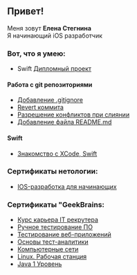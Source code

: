 
<h2>Привет!</h2> 
Меня зовут <b>Елена Стегнина</b></br>
Я начинающий iOS разработчик

<h3>Вот, что я умею:</h3>
<ul>
  <li>Swift <a href="https://github.com/StegninaES/navigation" target="_blank">Дипломный проект</a> </li>
</ul>
<h4>Работа с git репозиториями</h4>
<ul>
  <li><a href="https://github.com/StegninaES/hw-add-gitignore.git" target="_blank">Добавление .gitignore</a></li>
  <li><a href="https://github.com/StegninaES/hw-revert-commit.git" target="_blank">Revert коммита</a></li>
  <li><a href="https://github.com/StegninaES/hw-resolve-merge-conflicts.git" target="_blank">Разрешение конфликтов при слиянии</a></li>
  <li><a href="https://github.com/StegninaES/hw-add-readme-md.git" target="_blank">Добавление файла README.md</a></li>
</ul>

<h4>Swift</h4>
<ul>
  <li><a href="https://github.com/StegninaES/ios-homeworks.git" target="_blank">Знакомство с XCode, Swift</a></li>
</ul>

<h3>Сертификаты нетологии:</h3>
<ul>
  <li><a href="https://github.com/StegninaES/StegninaES/blob/main/certificate.pdf" target="_blank">IOS-разработка для начинающих</a></li>
</ul>
<h3>Сертификаты "GeekBrains:</h3>
<ul>
  <li><a href="https://github.com/StegninaES/StegninaES/blob/main/Окончил%20курс%20«Карьера%20IT-рекрутера».pdf" target="_blank">Курс карьера IT рекрутера</a></li>
  <li><a href="https://github.com/StegninaES/StegninaES/blob/main/Ручное%20тестирование%20ПО.pdf" target="_blank">Ручное тестирование ПО</a></li>
  <li><a href="https://github.com/StegninaES/StegninaES/blob/main/Тестирование%20веб-приложений.pdf" target="_blank">Тестирование веб-приложений</a></li>
  <li><a href="https://github.com/StegninaES/StegninaES/blob/main/Основы%20тест-аналитики.pdf" target="_blank">Основы тест-аналитики</a></li>
  <li><a href="https://github.com/StegninaES/StegninaES/blob/main/Компьютерные%20сети.%20Интерактивный%20курс.pdf" target="_blank">Компьютерные сети</a></li>
   <li><a href="https://github.com/StegninaES/StegninaES/blob/main/Linux.%20Рабочая%20станция.pdf" target="_blank">Linux. Рабочая станция</a></li>
   <li><a href="https://https://github.com/StegninaES/StegninaES/blob/main/Java.%20Уровень%201.pdf" target="_blank">Java 1 Уровень</a></li>
  
</ul>
